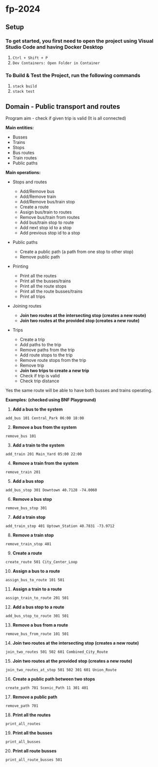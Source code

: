 # fp-2024

## Setup

### To get started, you first need to open the project using Visual Studio Code and having Docker Desktop
1. `Ctrl + Shift + P`
2. `Dev Containers: Open Folder in Container`

### To Build & Test the Project, run the following commands
1. `stack build`
2. `stack test`

## Domain - Public transport and routes

Program aim - check if given trip is valid (It is all connected)

**Main entities:**
- Busses
- Trains
- Stops
- Bus routes
- Train routes
- Public paths

**Main operations:**
- Stops and routes
    - Add/Remove bus
    - Add/Remove train
    - Add/Remove bus/train stop
    - Create a route
    - Assign bus/train to routes
    - Remove bus/train from routes
    - Add bus/train stop to route
    - Add next stop id to a stop
    - Add previous stop id to a stop

- Public paths
    - Create a public path (a path from one stop to other stop)
    - Remove public path

- Printing
    - Print all the routes
    - Print all the busses/trains
    - Print all the route stops
    - Print all the route busses/trains
    - Print all trips

- Joining routes
    - **Join two routes at the intersecting stop (creates a new route)**
    - **Join two routes at the provided stop (creates a new route)**

- Trips
    - Create a trip
    - Add paths to the trip
    - Remove paths from the trip
    - Add route stops to the trip
    - Remove route stops from the trip
    - Remove trip
    - **Join two trips to create a new trip**
    - Check if trip is valid
    - Check trip distance

Yes the same route will be able to have both busses and trains operating.

**Examples: (checked using BNF Playground)**
1. **Add a bus to the system**  
```
add_bus 101 Central_Park 06:00 18:00
```

2. **Remove a bus from the system**  
```
remove_bus 101
```

3. **Add a train to the system**  
```
add_train 201 Main_Yard 05:00 22:00
```

4. **Remove a train from the system**  
```
remove_train 201
```

5. **Add a bus stop**  
```
add_bus_stop 301 Downtown 40.7128 -74.0060
```

6. **Remove a bus stop**  
```
remove_bus_stop 301
```

7. **Add a train stop**  
```
add_train_stop 401 Uptown_Station 40.7831 -73.9712
```

8. **Remove a train stop**  
```
remove_train_stop 401
```

9. **Create a route**  
```
create_route 501 City_Center_Loop
```
10. **Assign a bus to a route**  
 ```
 assign_bus_to_route 101 501
 ```

11. **Assign a train to a route**  
 ```
 assign_train_to_route 201 501
 ```

12. **Add a bus stop to a route**  
 ```
 add_bus_stop_to_route 301 501
 ```

13. **Remove a bus from a route**  
 ```
 remove_bus_from_route 101 501
 ```

14. **Join two routes at the intersecting stop (creates a new route)**  
 ```
 join_two_routes 501 502 601 Combined_City_Route
 ```

15. **Join two routes at the provided stop (creates a new route)**  
 ```
 join_two_routes_at_stop 501 502 301 601 Union_Route
 ```

16. **Create a public path between two stops**  
 ```
 create_path 701 Scenic_Path 11 301 401
 ```

17. **Remove a public path**  
 ```
 remove_path 701
 ```

18. **Print all the routes**  
 ```
 print_all_routes
 ```

19. **Print all the busses**  
 ```
 print_all_busses
 ```

20. **Print all route busses**  
 ```
 print_all_route_busses 501
 ```